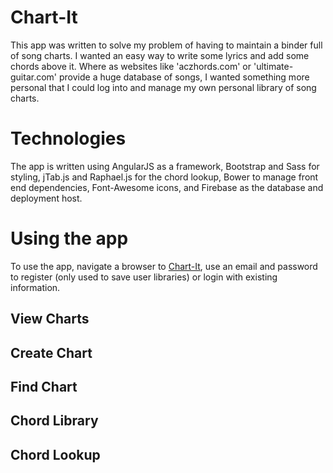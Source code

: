 # Chart-It
This app was written to solve my problem of having to maintain a binder
full of song charts.  I wanted an easy way to write some lyrics and add
some chords above it.  Where as websites like 'aczhords.com' or
'ultimate-guitar.com' provide a huge database of songs, I wanted
something more personal that I could log into and manage my own personal
library of song charts.

# Technologies
The app is written using AngularJS as a framework, Bootstrap and Sass for
styling, jTab.js and Raphael.js for the chord lookup, Bower to manage
front end dependencies, Font-Awesome icons, and Firebase as the database
and deployment host.

# Using the app
To use the app, navigate a browser to [Chart-It](https://jcsdevnsscapstone1.firebaseapp.com "Chart-It"),
use an email and password to register (only used to save user libraries) or
login with existing information.

## View Charts

## Create Chart

## Find Chart

## Chord Library

## Chord Lookup
